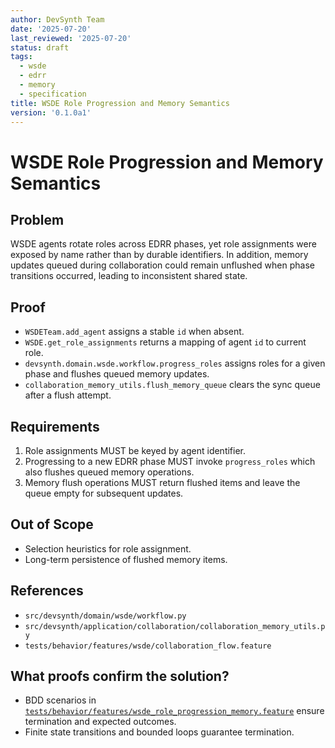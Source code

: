 ```yaml
---
author: DevSynth Team
date: '2025-07-20'
last_reviewed: '2025-07-20'
status: draft
tags:
  - wsde
  - edrr
  - memory
  - specification
title: WSDE Role Progression and Memory Semantics
version: '0.1.0a1'
---
```


# WSDE Role Progression and Memory Semantics

## Problem

WSDE agents rotate roles across EDRR phases, yet role assignments were exposed
by name rather than by durable identifiers. In addition, memory updates queued
during collaboration could remain unflushed when phase transitions occurred,
leading to inconsistent shared state.

## Proof

- `WSDETeam.add_agent` assigns a stable `id` when absent.
- `WSDE.get_role_assignments` returns a mapping of agent `id` to current role.
- `devsynth.domain.wsde.workflow.progress_roles` assigns roles for a given
  phase and flushes queued memory updates.
- `collaboration_memory_utils.flush_memory_queue` clears the sync queue after a
  flush attempt.

## Requirements

1. Role assignments MUST be keyed by agent identifier.
2. Progressing to a new EDRR phase MUST invoke `progress_roles` which also
   flushes queued memory operations.
3. Memory flush operations MUST return flushed items and leave the queue empty
   for subsequent updates.

## Out of Scope

- Selection heuristics for role assignment.
- Long-term persistence of flushed memory items.

## References

- `src/devsynth/domain/wsde/workflow.py`
- `src/devsynth/application/collaboration/collaboration_memory_utils.py`
- `tests/behavior/features/wsde/collaboration_flow.feature`

## What proofs confirm the solution?
- BDD scenarios in [`tests/behavior/features/wsde_role_progression_memory.feature`](../../tests/behavior/features/wsde_role_progression_memory.feature) ensure termination and expected outcomes.
- Finite state transitions and bounded loops guarantee termination.
